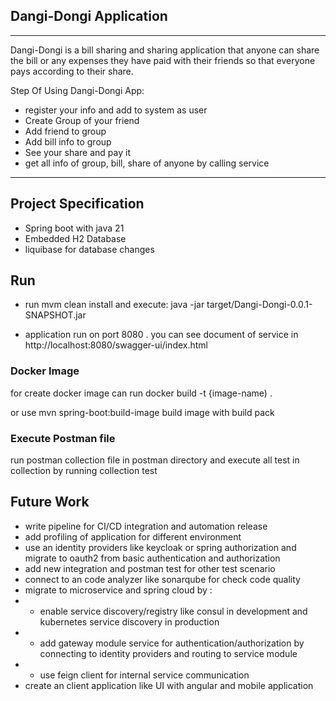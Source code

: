## Dangi-Dongi Application

-----

Dangi-Dongi is a bill sharing and sharing application that anyone can share the bill or any expenses they have paid with their friends so that everyone pays according to their share.

Step Of Using Dangi-Dongi App:

- register your info and add to system as user
- Create Group of your friend
- Add friend to group
- Add bill info to group
- See your share and pay it
- get all info of group, bill, share of anyone by calling service

----

## Project Specification

* Spring boot with java 21
* Embedded H2 Database
* liquibase for database changes



## Run

* run mvm clean install
and execute:  java -jar target/Dangi-Dongi-0.0.1-SNAPSHOT.jar

* application run on port 8080 . you can see document of service in http://localhost:8080/swagger-ui/index.html

### Docker Image
for create docker image can run docker build -t {image-name) .

or use mvn spring-boot:build-image build image with build pack


### Execute Postman file

run postman collection file in postman directory and execute all test in collection by running collection test


## Future Work

* write pipeline for CI/CD integration and automation release
* add profiling of application for different environment
* use an identity providers like keycloak or spring authorization and migrate to oauth2 from basic authentication and authorization
* add new integration and postman test for other test scenario
* connect to an code analyzer like sonarqube for check code quality
* migrate to microservice and spring cloud by :
* * enable service discovery/registry like consul in development and kubernetes service discovery in production
* * add gateway module service for authentication/authorization by connecting to identity providers and routing to service module
* * use feign client for internal service communication
* create an client application like UI with angular and mobile application